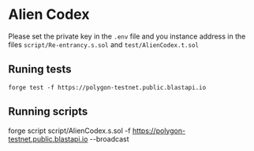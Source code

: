 # Alien Codex

Please set the private key in the `.env` file and you instance address in the files `script/Re-entrancy.s.sol` and `test/AlienCodex.t.sol`

## Runing tests

`forge test -f https://polygon-testnet.public.blastapi.io`

## Running scripts

forge script script/AlienCodex.s.sol -f https://polygon-testnet.public.blastapi.io --broadcast